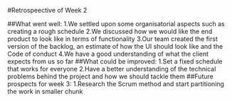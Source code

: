 #Retrospeective of Week 2

##What went well:
  1.We settled upon some organisatorial aspects such as creating a rough schedule
  2.We discussed how we would like the end product to look like in terms of functionality
  3.Our team created the first version of the backlog, an estimate of how the UI should look like and the Code of conduct
  4.We have a good understanding of what the client expects from us so far
##What could be improved:
  1.Set a fixed schedule that works for everyone
  2.Have a better understanding of the technical problems behind the project and how we should tackle them
##Future prospects for week 3:
  1.Research the Scrum method and start partitioning the work in smaller chunk